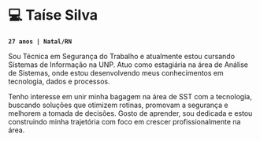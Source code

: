 # 💻 Taíse Silva

**`27 anos | Natal/RN`**

Sou Técnica em Segurança do Trabalho e atualmente estou cursando Sistemas de Informação na UNP.
Atuo como estagiária na área de Análise de Sistemas, onde estou desenvolvendo meus conhecimentos em tecnologia, dados e processos.

Tenho interesse em unir minha bagagem na área de SST com a tecnologia, buscando soluções que otimizem rotinas, promovam a segurança e melhorem a tomada de decisões. Gosto de aprender, sou dedicada e estou construindo minha trajetória com foco em crescer profissionalmente na área.
